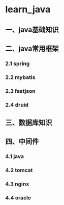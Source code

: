 # learn_java
## 一、java基础知识
## 二、java常用框架
### 2.1 spring
### 2.2 mybatis
### 2.3 fastjson
### 2.4 druid
## 三、数据库知识
## 四、中间件
### 4.1 java
### 4.2 tomcat
### 4.3 nginx
### 4.4 oracle
